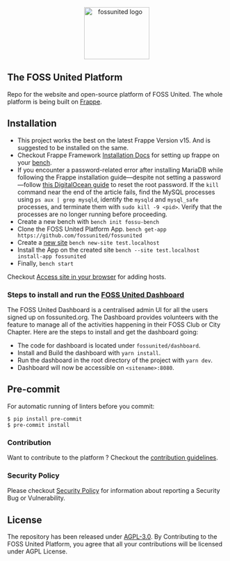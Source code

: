 <div align="center">
    <img alt="fossunited logo" src=".github/logo.png" width="150px" height="120px">
</div>

## The FOSS United Platform

Repo for the website and open-source platform of FOSS United. The whole platform is being built on [Frappe](https://frappe.io).

## Installation

- This project works the best on the latest Frappe Version v15. And is suggested to be installed on the same.
- Checkout Frappe Framework [Installation Docs](https://frappeframework.com/docs/) for setting up frappe on your [bench](https://frappeframework.com/docs/user/en/tutorial/install-and-setup-bench). 
- If you encounter a password-related error after installing MariaDB while following the Frappe installation guide—despite not setting a password—follow [this DigitalOcean guide](https://www.digitalocean.com/community/tutorials/how-to-reset-your-mysql-or-mariadb-root-password) to reset the root password. If the `kill` command near the end of the article fails, find the MySQL processes using `ps aux | grep mysqld`, identify the `mysqld` and `mysql_safe` processes, and terminate them with `sudo kill -9 <pid>`. Verify that the processes are no longer running before proceeding.
- Create a new bench with
  `bench init fossu-bench`
- Clone the FOSS United Platform App.
  `bench get-app https://github.com/fossunited/fossunited`
- Create a [new site](https://frappeframework.com/docs/user/en/tutorial/create-a-site)
  `bench new-site test.localhost`
- Install the App on the created site
  `bench --site test.localhost install-app fossunited`
- Finally,
  `bench start`

Checkout [Access site in your browser](https://frappeframework.com/docs/user/en/tutorial/create-a-site#access-site-in-your-browser) for adding hosts.

### Steps to install and run the [FOSS United Dashboard](https://fossunited.org/dashboard)

The FOSS United Dashboard is a centralised admin UI for all the users signed up on fossunited.org. The Dashboard provides volunteers with the feature to manage all of the activities happening in their FOSS Club or City Chapter. Here are the steps to install and get the dashboard going:

- The code for dashboard is located under `fossunited/dashboard`.
- Install and Build the dashboard with `yarn install`.
- Run the dashboard in the root directory of the project with `yarn dev`.
- Dashboard will now be accessible on `<sitename>:8080`.

## Pre-commit

For automatic running of linters before you commit:

```
$ pip install pre-commit
$ pre-commit install
```

### Contribution

Want to contribute to the platform ? Checkout the [contribution guidelines](/CONTRIBUTING.md).

### Security Policy

Please checkout [Security Policy](/SECURITY.md) for information about reporting a Security Bug or Vulnerability.

## License

The repository has been released under [AGPL-3.0](https://github.com/fossunited/fossunited/blob/develop/LICENSE).
By Contributing to the FOSS United Platform, you agree that all your contributions will be licensed under AGPL License.
